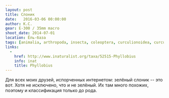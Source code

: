 ```yaml
---
layout: post
title: Слоник
date:   2016-03-06 00:00:00
author: К.С.
gear: E-300 / 35mm macro
shoot_date: 2014-07-01
location: Ёль-база
tags: [animalia, arthropoda, insecta, coleoptera, curculionoidea, curculionidae, phyllobius]
links:
  -
    href: http://www.inaturalist.org/taxa/52515-Phyllobius
    info: inat
    title: Phyllobius
---
```


Для всех моих друзей, испорченных интернетом: зелёный слоник -- это вот. Хотя не исключено, что и не зелёный. Их там много похожих, поэтому и классификация только до рода.
